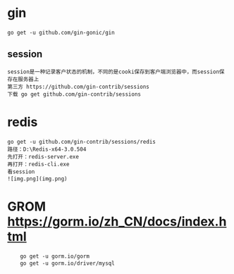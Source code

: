 # gin
    go get -u github.com/gin-gonic/gin
## session
    session是一种记录客户状态的机制，不同的是cooki保存到客户端浏览器中，而session保存在服务器上
    第三方 https://github.com/gin-contrib/sessions
    下载 go get github.com/gin-contrib/sessions

# redis
    go get -u github.com/gin-contrib/sessions/redis
    路径：D:\Redis-x64-3.0.504
    先打开：redis-server.exe
    再打开：redis-cli.exe
    看session
    ![img.png](img.png)

# GROM https://gorm.io/zh_CN/docs/index.html
        go get -u gorm.io/gorm
        go get -u gorm.io/driver/mysql

